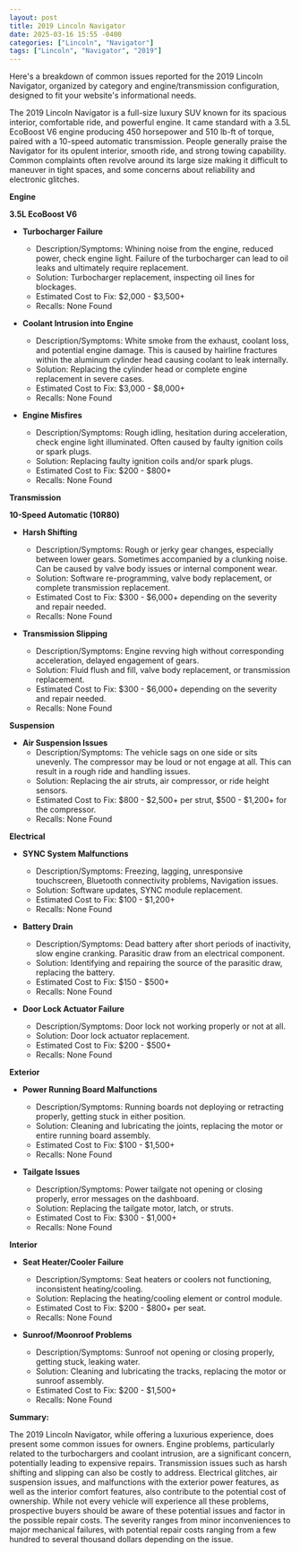 ```yaml
---
layout: post
title: 2019 Lincoln Navigator
date: 2025-03-16 15:55 -0400
categories: ["Lincoln", "Navigator"]
tags: ["Lincoln", "Navigator", "2019"]
---
```

Here's a breakdown of common issues reported for the 2019 Lincoln Navigator, organized by category and engine/transmission configuration, designed to fit your website's informational needs.

The 2019 Lincoln Navigator is a full-size luxury SUV known for its spacious interior, comfortable ride, and powerful engine. It came standard with a 3.5L EcoBoost V6 engine producing 450 horsepower and 510 lb-ft of torque, paired with a 10-speed automatic transmission. People generally praise the Navigator for its opulent interior, smooth ride, and strong towing capability. Common complaints often revolve around its large size making it difficult to maneuver in tight spaces, and some concerns about reliability and electronic glitches.

**Engine**

**3.5L EcoBoost V6**

*   **Turbocharger Failure**
    *   Description/Symptoms: Whining noise from the engine, reduced power, check engine light. Failure of the turbocharger can lead to oil leaks and ultimately require replacement.
    *   Solution: Turbocharger replacement, inspecting oil lines for blockages.
    *   Estimated Cost to Fix: $2,000 - $3,500+
    *   Recalls: None Found

*   **Coolant Intrusion into Engine**
    *   Description/Symptoms: White smoke from the exhaust, coolant loss, and potential engine damage. This is caused by hairline fractures within the aluminum cylinder head causing coolant to leak internally.
    *   Solution: Replacing the cylinder head or complete engine replacement in severe cases.
    *   Estimated Cost to Fix: $3,000 - $8,000+
    *   Recalls: None Found

*   **Engine Misfires**
    *   Description/Symptoms: Rough idling, hesitation during acceleration, check engine light illuminated. Often caused by faulty ignition coils or spark plugs.
    *   Solution: Replacing faulty ignition coils and/or spark plugs.
    *   Estimated Cost to Fix: $200 - $800+
    *   Recalls: None Found

**Transmission**

**10-Speed Automatic (10R80)**

*   **Harsh Shifting**
    *   Description/Symptoms: Rough or jerky gear changes, especially between lower gears. Sometimes accompanied by a clunking noise. Can be caused by valve body issues or internal component wear.
    *   Solution: Software re-programming, valve body replacement, or complete transmission replacement.
    *   Estimated Cost to Fix: $300 - $6,000+ depending on the severity and repair needed.
    *   Recalls: None Found

*   **Transmission Slipping**
    *   Description/Symptoms: Engine revving high without corresponding acceleration, delayed engagement of gears.
    *   Solution: Fluid flush and fill, valve body replacement, or transmission replacement.
    *   Estimated Cost to Fix: $300 - $6,000+ depending on the severity and repair needed.
    *   Recalls: None Found

**Suspension**

*   **Air Suspension Issues**
    *   Description/Symptoms: The vehicle sags on one side or sits unevenly. The compressor may be loud or not engage at all. This can result in a rough ride and handling issues.
    *   Solution: Replacing the air struts, air compressor, or ride height sensors.
    *   Estimated Cost to Fix: $800 - $2,500+ per strut, $500 - $1,200+ for the compressor.
    *   Recalls: None Found

**Electrical**

*   **SYNC System Malfunctions**
    *   Description/Symptoms: Freezing, lagging, unresponsive touchscreen, Bluetooth connectivity problems, Navigation issues.
    *   Solution: Software updates, SYNC module replacement.
    *   Estimated Cost to Fix: $100 - $1,200+
    *   Recalls: None Found

*   **Battery Drain**
    *   Description/Symptoms: Dead battery after short periods of inactivity, slow engine cranking. Parasitic draw from an electrical component.
    *   Solution: Identifying and repairing the source of the parasitic draw, replacing the battery.
    *   Estimated Cost to Fix: $150 - $500+
    *   Recalls: None Found

*   **Door Lock Actuator Failure**
    *   Description/Symptoms: Door lock not working properly or not at all.
    *   Solution: Door lock actuator replacement.
    *   Estimated Cost to Fix: $200 - $500+
    *   Recalls: None Found

**Exterior**

*   **Power Running Board Malfunctions**
    *   Description/Symptoms: Running boards not deploying or retracting properly, getting stuck in either position.
    *   Solution: Cleaning and lubricating the joints, replacing the motor or entire running board assembly.
    *   Estimated Cost to Fix: $100 - $1,500+
    *   Recalls: None Found

*   **Tailgate Issues**
    *   Description/Symptoms: Power tailgate not opening or closing properly, error messages on the dashboard.
    *   Solution: Replacing the tailgate motor, latch, or struts.
    *   Estimated Cost to Fix: $300 - $1,000+
    *   Recalls: None Found

**Interior**

*   **Seat Heater/Cooler Failure**
    *   Description/Symptoms: Seat heaters or coolers not functioning, inconsistent heating/cooling.
    *   Solution: Replacing the heating/cooling element or control module.
    *   Estimated Cost to Fix: $200 - $800+ per seat.
    *   Recalls: None Found

*   **Sunroof/Moonroof Problems**
    *   Description/Symptoms: Sunroof not opening or closing properly, getting stuck, leaking water.
    *   Solution: Cleaning and lubricating the tracks, replacing the motor or sunroof assembly.
    *   Estimated Cost to Fix: $200 - $1,500+
    *   Recalls: None Found

**Summary:**

The 2019 Lincoln Navigator, while offering a luxurious experience, does present some common issues for owners. Engine problems, particularly related to the turbochargers and coolant intrusion, are a significant concern, potentially leading to expensive repairs. Transmission issues such as harsh shifting and slipping can also be costly to address. Electrical glitches, air suspension issues, and malfunctions with the exterior power features, as well as the interior comfort features, also contribute to the potential cost of ownership. While not every vehicle will experience all these problems, prospective buyers should be aware of these potential issues and factor in the possible repair costs. The severity ranges from minor inconveniences to major mechanical failures, with potential repair costs ranging from a few hundred to several thousand dollars depending on the issue.


